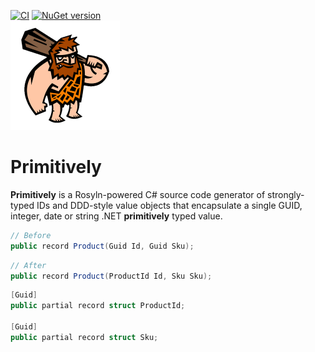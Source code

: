﻿[![CI](https://github.com/dtanglr/Primitively/actions/workflows/dotnet.yml/badge.svg?branch=main)](https://github.com/dtanglr/Primitively/actions/workflows/dotnet.yml)
[![NuGet version](https://badge.fury.io/nu/Primitively.svg)](https://badge.fury.io/nu/Primitively)  
![Primitively](docs/logo-175x175.png)
# Primitively

**Primitively** is a Rosyln-powered C# source code generator of strongly-typed IDs and DDD-style value objects that encapsulate a single GUID, integer, date or string .NET **primitively** typed value.

```csharp
// Before
public record Product(Guid Id, Guid Sku);
```

```csharp
// After
public record Product(ProductId Id, Sku Sku);
```

```csharp
[Guid]
public partial record struct ProductId;

[Guid]
public partial record struct Sku;
```

